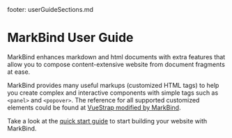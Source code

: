 <frontmatter>
  footer: userGuideSections.md
</frontmatter>

<include src="../common/header.md" />

<div class="website-content">

# MarkBind User Guide

MarkBind enhances markdown and html documents with extra features that allow you to compose content-extensive website from document fragments at ease.

MarkBind provides many useful markups (customized HTML tags) to help you create complex and interactive components with simple tags such as `<panel>` and `<popover>`. The reference for all supported customized elements could be found at [VueStrap modified by MarkBind](https://markbind.github.io/vue-strap/).

Take a look at the [quick start guide](userQuickStart.html) to start building your website with MarkBind.

</div>
